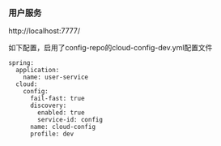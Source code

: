 ### 用户服务

http://localhost:7777/

如下配置，启用了config-repo的cloud-config-dev.yml配置文件
```
spring:
  application:
    name: user-service
  cloud:
    config:
      fail-fast: true
      discovery:
        enabled: true
        service-id: config
      name: cloud-config
      profile: dev
```